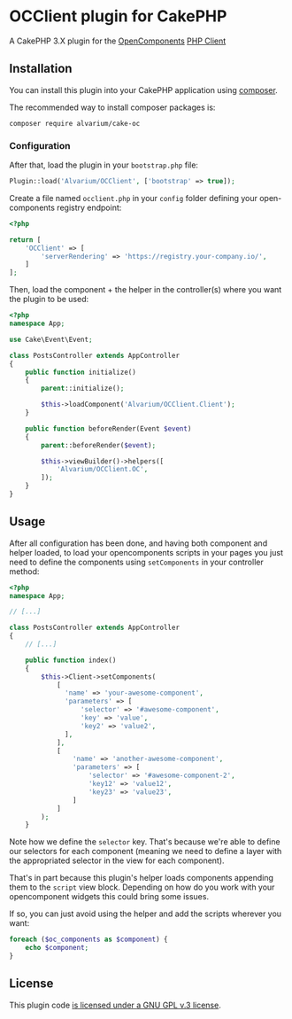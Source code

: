OCClient plugin for CakePHP
===========================

A CakePHP 3.X plugin for the [OpenComponents][oc] [PHP Client][oc-php]

Installation
------------

You can install this plugin into your CakePHP application using [composer](http://getcomposer.org).

The recommended way to install composer packages is:

~~~
composer require alvarium/cake-oc
~~~

### Configuration

After that, load the plugin in your `bootstrap.php` file:

~~~php
Plugin::load('Alvarium/OCClient', ['bootstrap' => true]);
~~~

Create a file named `occlient.php` in your `config` folder defining your
open-components registry endpoint:

~~~php
<?php

return [
    'OCClient' => [
        'serverRendering' => 'https://registry.your-company.io/',
    ]
];
~~~

Then, load the component + the helper in the controller(s) where you want the
plugin to be used:

~~~php
<?php
namespace App;

use Cake\Event\Event;

class PostsController extends AppController
{
    public function initialize()
    {
        parent::initialize();

        $this->loadComponent('Alvarium/OCClient.Client');
    }

    public function beforeRender(Event $event)
    {
        parent::beforeRender($event);

        $this->viewBuilder()->helpers([
            'Alvarium/OCClient.OC',
        ]);
    }
}
~~~

Usage
-----

After all configuration has been done, and having both component and helper loaded,
to load your opencomponents scripts in your pages you just need to define the
components using `setComponents` in your controller method:

~~~php
<?php
namespace App;

// [...]

class PostsController extends AppController
{
    // [...]

    public function index()
    {
        $this->Client->setComponents(
            [
              'name' => 'your-awesome-component',
              'parameters' => [
                  'selector' => '#awesome-component',
                  'key' => 'value',
                  'key2' => 'value2',
              ],
            ],
            [
                'name' => 'another-awesome-component',
                'parameters' => [
                    'selector' => '#awesome-component-2',
                    'key12' => 'value12',
                    'key23' => 'value23',
                ]
            ]
        );
    }
~~~

Note how we define the `selector` key. That's because we're able to define our
selectors for each component (meaning we need to define a layer with the
appropriated selector in the view for each component).

That's in part because this plugin's helper loads components appending them to
the `script` view block. Depending on how do you work with your opencomponent
widgets this could bring some issues.

If so, you can just avoid using the helper and add the scripts wherever you want:

~~~php
foreach ($oc_components as $component) {
    echo $component;
}
~~~

License
-------

This plugin code [is licensed under a GNU GPL v.3 license][license].

[oc]: https://github.com/opentable/oc
[oc-php]: https://github.com/opencomponents/oc-client-php
[license]: ./LICENSE
